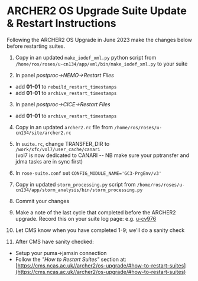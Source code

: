 # ARCHER2 OS Upgrade Suite Update & Restart Instructions

Following the ARCHER2 OS Upgrade in June 2023 make the changes below before restarting suites.

1. Copy in an updated `make_iodef_xml.py` python script from  `/home/ros/roses/u-cn134/app/xml/bin/make_iodef_xml.py` to your suite
  
2. In panel *postproc->NEMO->Restart Files*
  * add **01-01** to `rebuild_restart_timestamps`
  * add **01-01** to `archive_restart_timestamps`

3. In panel *postproc->CICE->Restart Files*
  * add **01-01** to `archive_restart_timestamps`

4. Copy in an updated `archer2.rc` file from `/home/ros/roses/u-cn134/site/archer2.rc`
  
5. In `suite.rc`, change TRANSFER_DIR to `/work/xfc/vol7/user_cache/canari` \
  (vol7 is now dedicated to CANARI   -- NB make sure your pptransfer and jdma tasks are in sync first)

6. In `rose-suite.conf` set `CONFIG_MODULE_NAME='GC3-PrgEnv/v3'`
  
7. Copy in updated `storm_processing.py` script from  `/home/ros/roses/u-cn134/app/storm_analysis/bin/storm_processing.py`
  
8. Commit your changes

9. Make a note of the last cycle that completed before the ARCHER2 upgrade.  Record this on your suite log page:  e.g. [u-cv976](https://ncas-cms.github.io/canari/u-cv976)
  
10. Let CMS know when you have completed 1-9; we'll do a sanity check

11. After CMS have sanity checked:
  * Setup your puma->jamsin connection
  * Follow the *"How to Restart Suites"* section at: [https://cms.ncas.ac.uk//archer2/os-upgrade/#how-to-restart-suites](https://cms.ncas.ac.uk//archer2/os-upgrade/#how-to-restart-suites)
